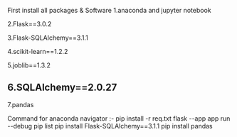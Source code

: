 First install all packages & Software
1.anaconda and jupyter notebook

2.Flask==3.0.2

3.Flask-SQLAlchemy==3.1.1

4.scikit-learn==1.2.2

5.joblib==1.3.2

6.SQLAlchemy==2.0.27
-
7.pandas

Command for anaconda navigator :-
pip install -r req.txt
flask --app app run --debug
pip list
pip install Flask-SQLAlchemy==3.1.1
pip install pandas
